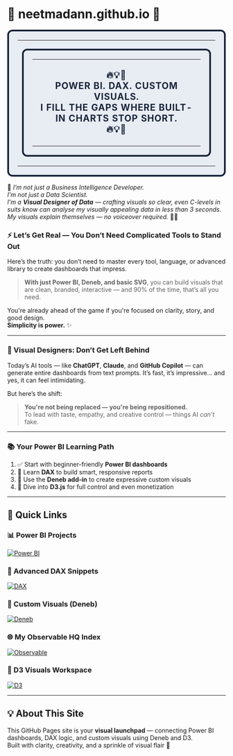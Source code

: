 <link rel="stylesheet" href="style.css">

# 🎀 neetmadann.github.io 🎀
<table width="100%" style="background-color:#e8ecf3; border: 4px solid #1b263b; padding: 20px; border-radius: 12px;">
<tr><td align="center" style="font-weight: bold; font-size: 1.3rem; letter-spacing: 1px; color:#1b263b;">

<div align="center">

<table style="background-color:#e8ecf3; border: 4px solid #1b263b; padding: 20px; border-radius: 12px;">
<tr><td align="center" style="font-weight: bold; font-size: 1.3rem; letter-spacing: 1px; color:#1b263b;">

🔥💡🎯<br>
<strong>
POWER BI. DAX. CUSTOM VISUALS.<br>
I FILL THE GAPS WHERE BUILT-IN CHARTS STOP SHORT.
</strong><br>
🔥💡🎯

</td></tr>
</table>

</div>

</td></tr>
</table>

🌸 <em>
I’m not just a Business Intelligence Developer. <br>
I’m not just a Data Scientist. <br>
I’m a <strong>Visual Designer of Data</strong> — crafting visuals so clear, even C-levels in suits know can analyse my visually appealing data in less than 3 seconds. <br>
My visuals explain themselves — no voiceover required.
</em> 🎨✨

</td></tr>
</table>

### ⚡ Let’s Get Real — You Don’t Need Complicated Tools to Stand Out

Here’s the truth: you don’t need to master every tool, language, or advanced library to create dashboards that impress.

> **With just Power BI, Deneb, and basic SVG**, you can build visuals that are clean, branded, interactive — and 90% of the time, that’s all you need.

You're already ahead of the game if you're focused on clarity, story, and good design.  
**Simplicity is power.** ✨

---

### 🎯 Visual Designers: Don’t Get Left Behind

Today’s AI tools — like **ChatGPT**, **Claude**, and **GitHub Copilot** — can generate entire dashboards from text prompts. It’s fast, it’s impressive… and yes, it can feel intimidating.

But here’s the shift:

> **You're not being replaced — you're being repositioned.**  
To lead with taste, empathy, and creative control — things AI *can’t* fake.

---

### 📚 Your Power BI Learning Path

1. ✅ Start with beginner-friendly **Power BI dashboards**  
2. 🔧 Learn **DAX** to build smart, responsive reports  
3. 🎨 Use the **Deneb add-in** to create expressive custom visuals  
4. 🧪 Dive into **D3.js** for full control and even monetization

---

## 🌈 Quick Links

### 📊 Power BI Projects  
[![Power BI](https://img.shields.io/badge/View%20Power%20BI%20Folder-Dashboards%20%26%20Templates-orange?style=for-the-badge&logo=powerbi)](https://github.com/neetmadann/neetmadann.github.io/tree/main/PowerBI)

### 🧠 Advanced DAX Snippets  
[![DAX](https://img.shields.io/badge/Explore%20DAX%20Logic-Hard%20Level%20Equations-yellow?style=for-the-badge&logo=dynamics365)](https://github.com/neetmadann/neetmadann.github.io/tree/main/DAX)

### 🎨 Custom Visuals (Deneb)  
[![Deneb](https://img.shields.io/badge/Deneb%20Reports-Vega--Lite%20Visuals-blueviolet?style=for-the-badge&logo=vega)](https://github.com/neetmadann/neetmadann.github.io/tree/main/Deneb)

### 🌐 My Observable HQ Index  
[![Observable](https://img.shields.io/badge/Visit%20Observable%20HQ-Main%20Index-ff69b4?style=for-the-badge&logo=observable)](https://observablehq.com/@neetmadan)

### 🌳 D3 Visuals Workspace  
[![D3](https://img.shields.io/badge/Explore%20D3.js%20Work-D3%20Custom%20Visuals-green?style=for-the-badge&logo=d3.js)](https://observablehq.com/collection/@neetmadan/d3-custom-visuals)

---

## 💡 About This Site

This GitHub Pages site is your **visual launchpad** — connecting Power BI dashboards, DAX logic, and custom visuals using Deneb and D3.  
Built with clarity, creativity, and a sprinkle of visual flair 💫
